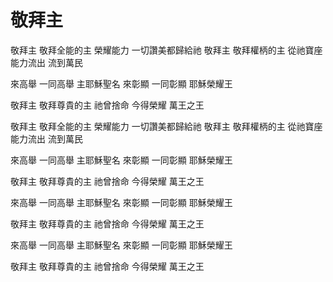 # 敬拜主

敬拜主 敬拜全能的主
榮耀能力 一切讚美都歸給祂
敬拜主 敬拜權柄的主
從祂寶座能力流出 流到萬民

來高舉 一同高舉
主耶穌聖名
來彰顯 一同彰顯
耶穌榮耀王

敬拜主 敬拜尊貴的主
祂曾捨命 今得榮耀
萬王之王

敬拜主 敬拜全能的主
榮耀能力 一切讚美都歸給祂
敬拜主 敬拜權柄的主
從祂寶座能力流出 流到萬民

來高舉 一同高舉
主耶穌聖名
來彰顯 一同彰顯
耶穌榮耀王

敬拜主 敬拜尊貴的主
祂曾捨命 今得榮耀
萬王之王

來高舉 一同高舉
主耶穌聖名
來彰顯 一同彰顯
耶穌榮耀王

敬拜主 敬拜尊貴的主
祂曾捨命 今得榮耀
萬王之王

來高舉 一同高舉
主耶穌聖名
來彰顯 一同彰顯
耶穌榮耀王

敬拜主 敬拜尊貴的主
祂曾捨命 今得榮耀
萬王之王
